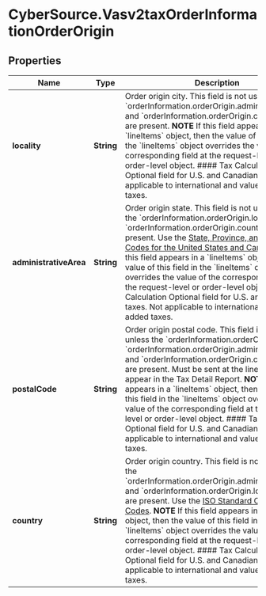 # CyberSource.Vasv2taxOrderInformationOrderOrigin

## Properties
Name | Type | Description | Notes
------------ | ------------- | ------------- | -------------
**locality** | **String** | Order origin city. This field is not used unless the &#x60;orderInformation.orderOrigin.administrativeArea&#x60; and &#x60;orderInformation.orderOrigin.country&#x60; fields are present.  **NOTE** If this field appears in a &#x60;lineItems&#x60; object, then the value of this field in the &#x60;lineItems&#x60; object overrides the value of the corresponding field at the request-level or order-level object.  #### Tax Calculation Optional field for U.S. and Canadian taxes. Not applicable to international and value added taxes.  | [optional] 
**administrativeArea** | **String** | Order origin state. This field is not used unless the &#x60;orderInformation.orderOrigin.locality&#x60; and &#x60;orderInformation.orderOrigin.country&#x60; fields are present. Use the [State, Province, and Territory Codes for the United States and Canada](http://apps.cybersource.com/library/documentation/sbc/quickref/states_and_provinces.pdf).  **NOTE** If this field appears in a &#x60;lineItems&#x60; object, then the value of this field in the &#x60;lineItems&#x60; object overrides the value of the corresponding field at the request-level or order-level object.  #### Tax Calculation Optional field for U.S. and Canadian taxes. Not applicable to international and value added taxes.  | [optional] 
**postalCode** | **String** | Order origin postal code. This field is not used unless the &#x60;orderInformation.orderOrigin.locality&#x60;, &#x60;orderInformation.orderOrigin.administrativeArea&#x60; and &#x60;orderInformation.orderOrigin.country&#x60; fields are present. Must be sent at the lineItem level to appear in the Tax Detail Report.  **NOTE** If this field appears in a &#x60;lineItems&#x60; object, then the value of this field in the &#x60;lineItems&#x60; object overrides the value of the corresponding field at the request-level or order-level object.  #### Tax Calculation Optional field for U.S. and Canadian taxes. Not applicable to international and value added taxes.  | [optional] 
**country** | **String** | Order origin country. This field is not used unless the &#x60;orderInformation.orderOrigin.administrativeArea&#x60; and &#x60;orderInformation.orderOrigin.locality&#x60; fields are present. Use the [ISO Standard Country Codes](http://apps.cybersource.com/library/documentation/sbc/quickref/countries_alpha_list.pdf).  **NOTE** If this field appears in a &#x60;lineItems&#x60; object, then the value of this field in the &#x60;lineItems&#x60; object overrides the value of the corresponding field at the request-level or order-level object.  #### Tax Calculation Optional field for U.S. and Canadian taxes. Not applicable to international and value added taxes.  | [optional] 


